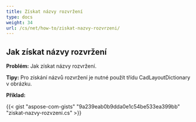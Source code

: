 ```yaml
---
title: Získat názvy rozvržení
type: docs
weight: 34
url: /cs/net/how-to/ziskat-nazvy-rozvrzeni/
---
```


## **Jak získat názvy rozvržení**

**Problém:** Jak získat názvy rozvržení.

**Tipy:** Pro získání názvů rozvržení je nutné použít třídu CadLayoutDictionary v obrázku.

**Příklad:**

{{< gist "aspose-com-gists" "9a239eab0b9dda0e1c54be533ea399bb" "ziskat-nazvy-rozvzeni.cs" >}}
